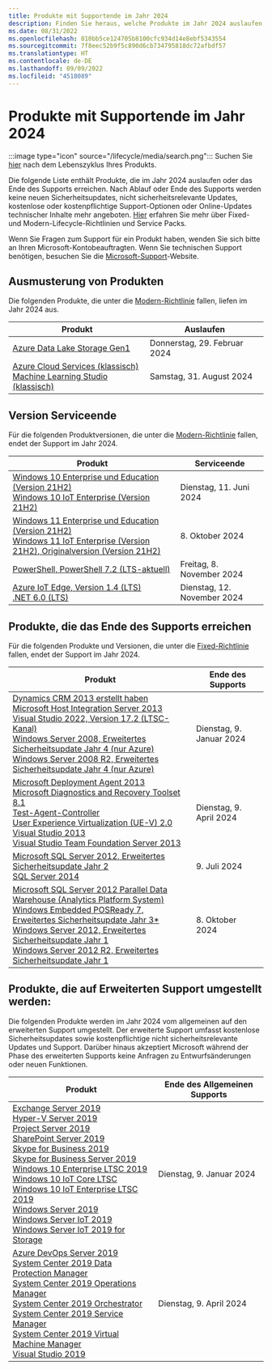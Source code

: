```yaml
---
title: Produkte mit Supportende im Jahr 2024
description: Finden Sie heraus, welche Produkte im Jahr 2024 auslaufen, das Ende des Supports erreichen oder vom allgemeinen Support auf den erweiterten Support umgestellt werden.
ms.date: 08/31/2022
ms.openlocfilehash: 810bb5ce124705b8100cfc934d14e8ebf5343554
ms.sourcegitcommit: 7f8eec52b9f5c890d6cb734795818dc72afbdf57
ms.translationtype: HT
ms.contentlocale: de-DE
ms.lasthandoff: 09/09/2022
ms.locfileid: "4518089"
---
```

# <a name="products-ending-support-in-2024"></a>Produkte mit Supportende im Jahr 2024

:::image type="icon" source="/lifecycle/media/search.png":::
Suchen Sie [hier](/lifecycle/products/) nach dem Lebenszyklus Ihres Produkts.

Die folgende Liste enthält Produkte, die im Jahr 2024 auslaufen oder das Ende des Supports erreichen. Nach Ablauf oder Ende des Supports werden keine neuen Sicherheitsupdates, nicht sicherheitsrelevante Updates, kostenlose oder kostenpflichtige Support-Optionen oder Online-Updates technischer Inhalte mehr angeboten. [Hier](/lifecycle/overview/product-end-of-support-overview) erfahren Sie mehr über Fixed- und Modern-Lifecycle-Richtlinien und Service Packs.

Wenn Sie Fragen zum Support für ein Produkt haben, wenden Sie sich bitte an Ihren Microsoft-Kontobeauftragten. Wenn Sie technischen Support benötigen, besuchen Sie die [Microsoft-Support](https://support.microsoft.com/contactus/?ws=support)-Website.

## <a name="product-retirements"></a>Ausmusterung von Produkten

Die folgenden Produkte, die unter die [Modern-Richtlinie](/lifecycle/policies/modern) fallen, liefen im Jahr 2024 aus.

| Produkt | Auslaufen |
| --- | --- |
| [Azure Data Lake Storage Gen1](/lifecycle/products/azure-data-lake-storage-gen1?branch=live)<br> | Donnerstag, 29. Februar 2024 |
| [Azure Cloud Services (klassisch)](/lifecycle/products/azure-cloud-services-classic?branch=live)<br>[Machine Learning Studio (klassisch)](/lifecycle/products/machine-learning-studio-classic?branch=live)<br> | Samstag, 31. August 2024 |


## <a name="release-end-of-servicing"></a>Version Serviceende

Für die folgenden Produktversionen, die unter die [Modern-Richtlinie](/lifecycle/policies/modern) fallen, endet der Support im Jahr 2024.

| Produkt | Serviceende |
| --- | --- |
| [Windows 10 Enterprise und Education (Version 21H2)](/lifecycle/products/windows-10-enterprise-and-education?branch=live)<br>[Windows 10 IoT Enterprise (Version 21H2)](/lifecycle/products/windows-10-iot-enterprise?branch=live)<br> | Dienstag, 11. Juni 2024 |
| [Windows 11 Enterprise und Education (Version 21H2)](/lifecycle/products/windows-11-enterprise-and-education-version-21h2?branch=live)<br>[Windows 11 IoT Enterprise (Version 21H2), Originalversion (Version 21H2)](/lifecycle/products/windows-11-iot-enterprise-version-21h2?branch=live)<br> | 8. Oktober 2024 |
| [PowerShell, PowerShell 7.2 (LTS-aktuell)](/lifecycle/products/powershell?branch=live)<br> | Freitag, 8. November 2024 |
| [Azure IoT Edge, Version 1.4 (LTS)](/lifecycle/products/azure-iot-edge?branch=live)<br>[.NET 6.0 (LTS)](/lifecycle/products/microsoft-net-and-net-core?branch=live)<br> | Dienstag, 12. November 2024 |


## <a name="products-reaching-end-of-support"></a>Produkte, die das Ende des Supports erreichen

Für die folgenden Produkte und Versionen, die unter die [Fixed-Richtlinie](/lifecycle/policies/fixed) fallen, endet der Support im Jahr 2024.

| Produkt | Ende des Supports |
| --- | --- |
| [Dynamics CRM 2013 erstellt haben](/lifecycle/products/dynamics-crm-2013?branch=live)<br>[Microsoft Host Integration Server 2013](/lifecycle/products/microsoft-host-integration-server-2013?branch=live)<br>[Visual Studio 2022, Version 17.2 (LTSC-Kanal)](/lifecycle/products/visual-studio-2022?branch=live)<br>[Windows Server 2008, Erweitertes Sicherheitsupdate Jahr 4 (nur Azure)](/lifecycle/products/windows-server-2008?branch=live)<br>[Windows Server 2008 R2, Erweitertes Sicherheitsupdate Jahr 4 (nur Azure)](/lifecycle/products/windows-server-2008-r2?branch=live)<br> | Dienstag, 9. Januar 2024 |
| [Microsoft Deployment Agent 2013](/lifecycle/products/microsoft-deployment-agent-2013?branch=live)<br>[Microsoft Diagnostics and Recovery Toolset 8.1](/lifecycle/products/microsoft-diagnostics-and-recovery-toolset-81?branch=live)<br>[Test-Agent-Controller](/lifecycle/products/test-agent-controller?branch=live)<br>[User Experience Virtualization (UE-V) 2.0](/lifecycle/products/user-experience-virtualization-uev-20?branch=live)<br>[Visual Studio 2013](/lifecycle/products/visual-studio-2013?branch=live)<br>[Visual Studio Team Foundation Server 2013](/lifecycle/products/visual-studio-team-foundation-server-2013?branch=live)<br> | Dienstag, 9. April 2024 |
| [Microsoft SQL Server 2012, Erweitertes Sicherheitsupdate Jahr 2](/lifecycle/products/microsoft-sql-server-2012?branch=live)<br>[SQL Server 2014](/lifecycle/products/sql-server-2014?branch=live)<br> | 9. Juli 2024 |
| [Microsoft SQL Server 2012 Parallel Data Warehouse (Analytics Platform System)](/lifecycle/products/microsoft-sql-server-2012-parallel-data-warehouse-analytics-platform-system?branch=live)<br>[Windows Embedded POSReady 7, Erweitertes Sicherheitsupdate Jahr 3*](/lifecycle/products/windows-embedded-posready-7?branch=live)<br>[Windows Server 2012, Erweitertes Sicherheitsupdate Jahr 1](/lifecycle/products/windows-server-2012?branch=live)<br>[Windows Server 2012 R2, Erweitertes Sicherheitsupdate Jahr 1](/lifecycle/products/windows-server-2012-r2?branch=live)<br> | 8. Oktober 2024 |


## <a name="products-moving-to-extended-support"></a>Produkte, die auf Erweiterten Support umgestellt werden:

Die folgenden Produkte werden im Jahr 2024 vom allgemeinen auf den erweiterten Support umgestellt. Der erweiterte Support umfasst kostenlose Sicherheitsupdates sowie kostenpflichtige nicht sicherheitsrelevante Updates und Support. Darüber hinaus akzeptiert Microsoft während der Phase des erweiterten Supports keine Anfragen zu Entwurfsänderungen oder neuen Funktionen.

| Produkt | Ende des Allgemeinen Supports |
| --- | --- |
| [Exchange Server 2019](/lifecycle/products/exchange-server-2019?branch=live)<br>[Hyper-V Server 2019](/lifecycle/products/hyperv-server-2019?branch=live)<br>[Project Server 2019](/lifecycle/products/project-server-2019?branch=live)<br>[SharePoint Server 2019](/lifecycle/products/sharepoint-server-2019?branch=live)<br>[Skype for Business 2019](/lifecycle/products/skype-for-business-2019?branch=live)<br>[Skype for Business Server 2019](/lifecycle/products/skype-for-business-server-2019?branch=live)<br>[Windows 10 Enterprise LTSC 2019](/lifecycle/products/windows-10-enterprise-ltsc-2019?branch=live)<br>[Windows 10 IoT Core LTSC](/lifecycle/products/windows-10-iot-core-ltsc?branch=live)<br>[Windows 10 IoT Enterprise LTSC 2019](/lifecycle/products/windows-10-iot-enterprise-ltsc-2019?branch=live)<br>[Windows Server 2019](/lifecycle/products/windows-server-2019?branch=live)<br>[Windows Server IoT 2019](/lifecycle/products/windows-server-iot-2019?branch=live)<br>[Windows Server IoT 2019 for Storage](/lifecycle/products/windows-server-iot-2019-for-storage?branch=live)<br> | Dienstag, 9. Januar 2024 |
| [Azure DevOps Server 2019](/lifecycle/products/azure-devops-server-2019?branch=live)<br>[System Center 2019 Data Protection Manager](/lifecycle/products/system-center-2019-data-protection-manager?branch=live)<br>[System Center 2019 Operations Manager](/lifecycle/products/system-center-2019-operations-manager?branch=live)<br>[System Center 2019 Orchestrator](/lifecycle/products/system-center-2019-orchestrator?branch=live)<br>[System Center 2019 Service Manager](/lifecycle/products/system-center-2019-service-manager?branch=live)<br>[System Center 2019 Virtual Machine Manager](/lifecycle/products/system-center-2019-virtual-machine-manager?branch=live)<br>[Visual Studio 2019](/lifecycle/products/visual-studio-2019?branch=live)<br> | Dienstag, 9. April 2024 |
